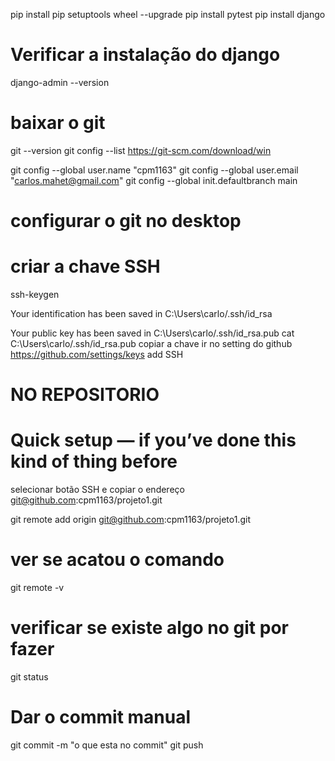 pip install pip setuptools wheel --upgrade
pip install pytest
pip install django
# Verificar a instalação do django
django-admin --version


# baixar o git
git --version
git config --list
https://git-scm.com/download/win


git config --global user.name "cpm1163"
git config --global user.email "carlos.mahet@gmail.com"
git config --global init.defaultbranch main
# configurar o git no desktop


# criar a chave SSH
ssh-keygen

Your identification has been saved in C:\Users\carlo/.ssh/id_rsa

Your public key has been saved in C:\Users\carlo/.ssh/id_rsa.pub
cat C:\Users\carlo/.ssh/id_rsa.pub
copiar a chave
ir no setting do github
https://github.com/settings/keys
add SSH

# NO REPOSITORIO
# Quick setup — if you’ve done this kind of thing before
selecionar botão SSH e copiar o endereço
git@github.com:cpm1163/projeto1.git



git remote add origin git@github.com:cpm1163/projeto1.git

# ver se acatou o comando
git remote -v

# verificar se existe algo no git por fazer
git status 

# Dar o commit manual
git commit -m "o que esta no commit"
git push